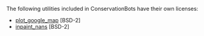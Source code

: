The following utilities included in ConservationBots have their own licenses:
- [plot_google_map](https://github.com/zoharby/plot_google_map) [BSD-2]
- [inpaint_nans](https://au.mathworks.com/matlabcentral/fileexchange/4551-inpaint_nans) [BSD-2]
